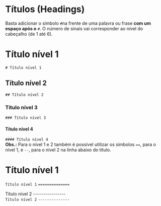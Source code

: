 # Títulos (Headings)  

Basta adicionar o símbolo `#`na frente de uma palavra ou frase **com um espaço após o** `#`. O número de sinais vai corresponder ao nível do cabeçalho (de 1 até 6).

# Título nível 1
`# Título nível 1`

## Título nível 2
`## Título nível 2`

### Título nível 3
`### Título nível 3`

#### Título nível 4
`#### Título nível 4`
<br>
**Obs.:** Para o nível 1 e 2 também é possível utilizar os símbolos `==`, para o nível 1, e `--`, para o nível 2 na linha abaixo do título.

Título nível 1
==========  
`Título nível 1`
`==============`

Título nível 2
----------------<br>
`Título nível 2`
`--------------`
